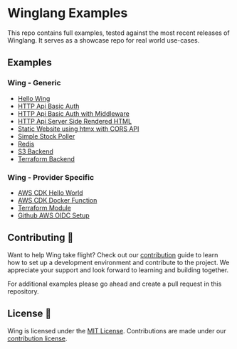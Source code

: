 # Winglang Examples

This repo contains full examples, tested against the most recent releases of Winglang. It serves as a showcase repo for real world use-cases.

## Examples

### Wing - Generic

- [Hello Wing](./hello-wing)
- [HTTP Api Basic Auth](./api-basic-auth/)
- [HTTP Api Basic Auth with Middleware](./api-basic-auth-middleware/)
- [HTTP Api Server Side Rendered HTML](./api-counter-ssr/)
- [Static Website using htmx with CORS API](./static-website/)
- [Simple Stock Poller](./stock-poller/)
- [Redis](./redis)
- [S3 Backend](./s3-backend)
- [Terraform Backend](./terraform-backend)

### Wing - Provider Specific

- [AWS CDK Hello World](./provider-specific/awscdk-hello-wing)
- [AWS CDK Docker Function](./provider-specific/awscdk-docker-python-lambda)
- [Terraform Module](./provider-specific/cdktf-terraform-hcl-module)
- [Github AWS OIDC Setup](./github-aws-oidc)


## Contributing 🤝

Want to help Wing take flight? Check out our [contribution](https://github.com/winglang/wing/blob/main/CONTRIBUTING.md) guide to learn how to set up a development environment and contribute to the project. We appreciate your support and look forward to learning and building together.

For additional examples please go ahead and create a pull request in this repository.

## License 📜

Wing is licensed under the [MIT License](./LICENSE). Contributions are made under our [contribution license](https://docs.winglang.io/terms-and-policies/contribution-license.html).
